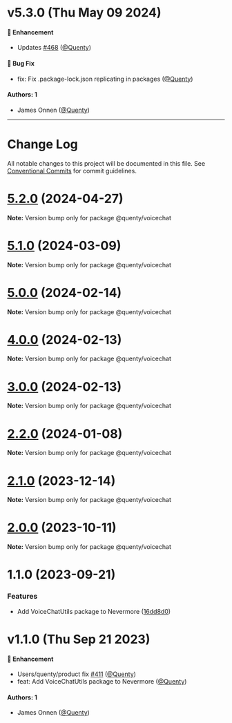 # v5.3.0 (Thu May 09 2024)

#### 🚀 Enhancement

- Updates [#468](https://github.com/Quenty/NevermoreEngine/pull/468) ([@Quenty](https://github.com/Quenty))

#### 🐛 Bug Fix

- fix: Fix .package-lock.json replicating in packages ([@Quenty](https://github.com/Quenty))

#### Authors: 1

- James Onnen ([@Quenty](https://github.com/Quenty))

---

# Change Log

All notable changes to this project will be documented in this file.
See [Conventional Commits](https://conventionalcommits.org) for commit guidelines.

# [5.2.0](https://github.com/Quenty/NevermoreEngine/compare/@quenty/voicechat@5.1.0...@quenty/voicechat@5.2.0) (2024-04-27)

**Note:** Version bump only for package @quenty/voicechat





# [5.1.0](https://github.com/Quenty/NevermoreEngine/compare/@quenty/voicechat@5.0.0...@quenty/voicechat@5.1.0) (2024-03-09)

**Note:** Version bump only for package @quenty/voicechat





# [5.0.0](https://github.com/Quenty/NevermoreEngine/compare/@quenty/voicechat@4.0.0...@quenty/voicechat@5.0.0) (2024-02-14)

**Note:** Version bump only for package @quenty/voicechat





# [4.0.0](https://github.com/Quenty/NevermoreEngine/compare/@quenty/voicechat@3.0.0...@quenty/voicechat@4.0.0) (2024-02-13)

**Note:** Version bump only for package @quenty/voicechat





# [3.0.0](https://github.com/Quenty/NevermoreEngine/compare/@quenty/voicechat@2.2.0...@quenty/voicechat@3.0.0) (2024-02-13)

**Note:** Version bump only for package @quenty/voicechat





# [2.2.0](https://github.com/Quenty/NevermoreEngine/compare/@quenty/voicechat@2.1.0...@quenty/voicechat@2.2.0) (2024-01-08)

**Note:** Version bump only for package @quenty/voicechat





# [2.1.0](https://github.com/Quenty/NevermoreEngine/compare/@quenty/voicechat@2.0.0...@quenty/voicechat@2.1.0) (2023-12-14)

**Note:** Version bump only for package @quenty/voicechat





# [2.0.0](https://github.com/Quenty/NevermoreEngine/compare/@quenty/voicechat@1.1.0...@quenty/voicechat@2.0.0) (2023-10-11)

**Note:** Version bump only for package @quenty/voicechat





# 1.1.0 (2023-09-21)


### Features

* Add VoiceChatUtils package to Nevermore ([16dd8d0](https://github.com/Quenty/NevermoreEngine/commit/16dd8d01d73b10fe2f56d9433021f23d5ccede8f))





# v1.1.0 (Thu Sep 21 2023)

#### 🚀 Enhancement

- Users/quenty/product fix [#411](https://github.com/Quenty/NevermoreEngine/pull/411) ([@Quenty](https://github.com/Quenty))
- feat: Add VoiceChatUtils package to Nevermore ([@Quenty](https://github.com/Quenty))

#### Authors: 1

- James Onnen ([@Quenty](https://github.com/Quenty))
